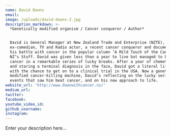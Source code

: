 ```yaml
---
name: David Downs
email:
image: /uploads/david-downs-2.jpg
description_markdown: >-
  *Genetically modified organism / Cancer conqueror / Author*


  David is General Manager at New Zealand Trade and Enterprise (NZTE), an
  ex-comedian, TV and Radio actor, a recent cancer conqueror and documentor of
  his battle with cancer in the popular column ‘A Mild Touch of the Cancer’ on
  NZ’s Stuff. David was given less than a year to live but managed to beat
  cancer in a remarkable series of lucky breaks. After a year of chemotherapy,
  and staring a terminal diagnosis in the face, David got a literal lifeline,
  with the chance to get on to a clinical trial in the USA. Now a genetically
  modified cancer-killing machine, David’s reflecting on the lucky series of
  events that saw him beat cancer, and on his new approach to life.
website_url: 'http://www.downwithcancer.nz/'
medium_url:
twitter:
facebook:
youtube_video_id:
github_username:
instagram:
---
```


Enter your description here...
